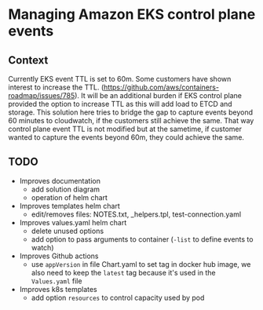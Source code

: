 # Managing Amazon EKS control plane events


## Context

Currently EKS event TTL is set to 60m. Some customers have shown interest to increase the TTL. (https://github.com/aws/containers-roadmap/issues/785). It will be an additional burden if EKS control plane provided the option to increase TTL as this will add load to ETCD and storage. This solution here tries to bridge the gap to capture events beyond 60 minutes to cloudwatch, if the customers still achieve the same. That way control plane event TTL is not modified but at the sametime, if customer wanted to capture the events beyond 60m, they could achieve the same.


## TODO

- Improves documentation
    - add solution diagram
    - operation of helm chart
- Improves templates helm chart
    - edit/removes files: NOTES.txt, _helpers.tpl, test-connection.yaml
- Improves values.yaml helm chart
    - delete unused options
    - add option to pass arguments to container (`-list` to define events to watch)
- Improves Github actions
    - use `appVersion` in file Chart.yaml to set tag in docker hub image, we also need to keep the `latest` tag because it's used in the `Values.yaml` file
- Improves k8s templates
    - add option `resources` to control capacity used by pod
